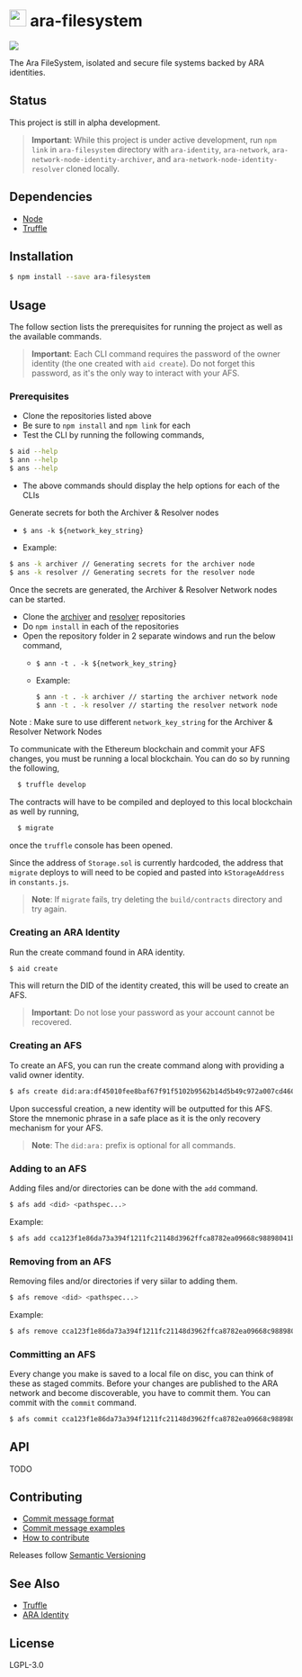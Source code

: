 <img src="https://github.com/AraBlocks/docs/blob/master/ara.png" width="30" height="30" /> ara-filesystem
========
![](https://travis-ci.com/AraBlocks/ara-filesystem.svg?token=93ySMW14xn3tP6eZMEza&branch=master)

The Ara FileSystem, isolated and secure file systems backed by ARA identities.

## Status

This project is still in alpha development.

> **Important**: While this project is under active development, run `npm link` in `ara-filesystem` directory with `ara-identity`, `ara-network`, `ara-network-node-identity-archiver`, and `ara-network-node-identity-resolver` cloned locally. 

## Dependencies

- [Node](https://nodejs.org/en/download/)
- [Truffle](https://www.npmjs.com/package/truffle)

## Installation

```sh
$ npm install --save ara-filesystem
```

## Usage

The follow section lists the prerequisites for running the project as well as the available commands. 

>**Important**: Each CLI command requires the password of the owner identity (the one created with `aid create`). Do not forget this password, as it's the only way to interact with your AFS.

### Prerequisites

- Clone the repositories listed above
- Be sure to `npm install` and `npm link` for each
- Test the CLI by running the following commands,
```sh
$ aid --help
$ ann --help
$ ans --help
```
- The above commands should display the help options for each of the CLIs

Generate secrets for both the Archiver & Resolver nodes

- `$ ans -k ${network_key_string}`

- Example:
```sh
$ ans -k archiver // Generating secrets for the archiver node
$ ans -k resolver // Generating secrets for the resolver node
```

Once the secrets are generated, the Archiver & Resolver Network nodes can be started.

  - Clone the [archiver](https://github.com/AraBlocks/ara-network-node-identity-archiver) and [resolver](https://github.com/AraBlocks/ara-network-node-identity-resolver) repositories
  - Do `npm install` in each of the repositories
  - Open the repository folder in 2 separate windows and run the below command,
    - `$ ann -t . -k ${network_key_string}`

    - Example:
      ```sh
      $ ann -t . -k archiver // starting the archiver network node
      $ ann -t . -k resolver // starting the resolver network node
      ```

Note : Make sure to use different `network_key_string` for the Archiver & Resolver Network Nodes

To communicate with the Ethereum blockchain and commit your AFS changes, you must be running a local blockchain. You can do so by running the following,

```sh
  $ truffle develop
```

The contracts will have to be compiled and deployed to this local blockchain as well by running,

```sh
  $ migrate
```

once the `truffle` console has been opened.

Since the address of `Storage.sol` is currently hardcoded, the address that `migrate` deploys to will need to be copied and pasted into `kStorageAddress` in `constants.js`.

> **Note**: If `migrate` fails, try deleting the `build/contracts` directory and try again.

### Creating an ARA Identity

Run the create command found in ARA identity.

```sh
$ aid create
```

This will return the DID of the identity created, this will be used to create an AFS.

> **Important**: Do not lose your password as your account cannot be recovered.

### Creating an AFS

To create an AFS, you can run the create command along with providing a valid owner identity.

```sh
$ afs create did:ara:df45010fee8baf67f91f5102b9562b14d5b49c972a007cd460b1aa77fd90eaf9
```

Upon successful creation, a new identity will be outputted for this AFS. Store the mnemonic phrase in a safe place as it is the only recovery mechanism for your AFS.

> **Note**: The `did:ara:` prefix is optional for all commands.

### Adding to an AFS

Adding files and/or directories can be done with the `add` command.

```sh
$ afs add <did> <pathspec...>
```

Example:

```sh
$ afs add cca123f1e86da73a394f1211fc21148d3962ffca8782ea09668c98898041b88f my_video.mp4
```

### Removing from an AFS

Removing files and/or directories if very siilar to adding them.

```sh
$ afs remove <did> <pathspec...>
```

Example:

```sh
$ afs remove cca123f1e86da73a394f1211fc21148d3962ffca8782ea09668c98898041b88f my_video.mp4
```

### Committing an AFS

Every change you make is saved to a local file on disc, you can think of these as staged commits. Before your changes are published to the ARA network and become discoverable, you have to commit them. You can commit with the `commit` command.

```sh
$ afs commit cca123f1e86da73a394f1211fc21148d3962ffca8782ea09668c98898041b88f
```

## API

TODO

## Contributing
- [Commit message format](/.github/COMMIT_FORMAT.md)
- [Commit message examples](/.github/COMMIT_FORMAT_EXAMPLES.md)
- [How to contribute](/.github/CONTRIBUTING.md)

Releases follow [Semantic Versioning](https://semver.org/)

## See Also

- [Truffle](https://github.com/trufflesuite/truffle)
- [ARA Identity](https://github.com/AraBlocks/ara-identity)

## License
LGPL-3.0
